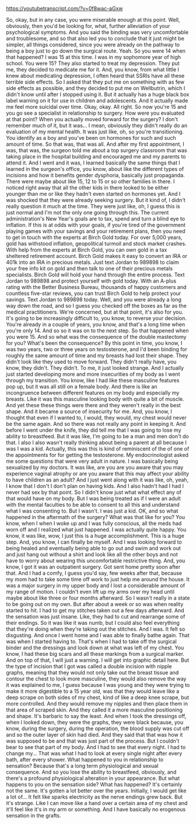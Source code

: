 https://youtubetranscript.com/?v=0f8wac-aGxw

 So, okay, but in any case, you were miserable enough at this point. Well, obviously, then you'd be looking for, what, further alleviation of your psychological symptoms. And you said the binding was very uncomfortable and troublesome, and so that also led you to conclude that it just might be simpler, all things considered, since you were already on the pathway to being a boy just to go down the surgical route. Yeah. So you were 14 when that happened? I was 15 at this time. I was in my sophomore year of high school. You were 15? They also started to treat my depression. They put me, they decided to medicate me for it. And, you know, from what little I knew about medicating depression, I often heard that SSRIs have all these terrible side effects. So I asked that they put me on something with as few side effects as possible, and they decided to put me on Wellbutrin, which I didn't know until after I stopped using it. But it actually has a huge black box label warning on it for use in children and adolescents. And it actually made me feel more suicidal over time. Okay, okay. All right. So now you're 15 and you go see a specialist in relationship to surgery. How were you evaluated at that point? When you actually moved forward for the surgery? I don't remember much of it, but it was... I mean, obviously they didn't really do an evaluation of my mental health. It was just like, oh, so you're transitioning. You identify as a boy and you've been on hormones for such and such amount of time. So that was, that was all. And after my first appointment, I was, that was, the surgeon told me about a top surgery classroom that was taking place in the hospital building and encouraged me and my parents to attend it. And I went and it was, I learned basically the same things that I learned in the surgeon's office, you know, about like the different types of incisions and how it benefits gender dysphoria, basically just propaganda. There were maybe about like 15, 12 to 15 or so other families in there. I noticed right away that all the other kids in there looked to be either younger than me or like they hadn't even started on hormones yet. And I was shocked that they were already seeking surgery. But it kind of, I didn't really question it much at the time. They were just like, oh, I guess this is just normal and I'm not the only one going through this. The current administration's New Year's goals are to tax, spend and turn a blind eye to inflation. If this is at odds with your goals, if you're tired of the government playing games with your savings and your retirement plans, then you need to get in touch with the experts at Birch Gold today. For over 5,000 years, gold has withstood inflation, geopolitical turmoil and stock market crashes. With help from the experts at Birch Gold, you can own gold in a tax sheltered retirement account. Birch Gold makes it easy to convert an IRA or 401k into an IRA in precious metals. Just text Jordan to 989898 to claim your free info kit on gold and then talk to one of their precious metals specialists. Birch Gold will hold your hand through the entire process. Text Jordan to 989898 and protect yourself with gold today. With an A-plus rating with the Better Business Bureau, thousands of happy customers and countless five-star reviews, you can trust Birch Gold to help protect your savings. Text Jordan to 989898 today. Well, and you were already a long way down the road, and so I guess you checked off the boxes as far as the medical practitioners. We're concerned, but at that point, it's also for you. It's going to be increasingly difficult to, you know, to reverse your decision. You're already in a couple of years, you know, and that's a long time when you're only 14. And so so it was on to the next step. So that happened when you were 15. And so what was the consequence of the double mastectomy for you? What's been the consequence? By this point in time, you know, I was two years, two or three years on testosterone, and I'd been binding for roughly the same amount of time and my breasts had lost their shape. They didn't look like they used to move forward. They didn't really have, you know, they didn't. They didn't. To me, it just looked strange. And I actually just started developing more and more insecurities of my body as I went through my transition. You know, like I had like these masculine features pop up, but it was all still on a female body. And there is like an incongruence between different features on my body and especially my breasts. Like it was this masculine looking body with quite a bit of muscle. And yet these these things were there and they weren't really in the best shape. And it became a source of insecurity for me. And, you know, I thought that even if I wanted to, I would, they would, my chest would never be the same again. And so there was not really any point in keeping it. And before I went under the knife, they did tell me that I was going to lose my ability to breastfeed. But it was like, I'm going to be a man and men don't do that. I also I also wasn't really thinking about being a parent at all because I was I was a kid. Actually, this was this is kind of reminiscent of the of one of the appointments for for getting the testosterone. My endocrinologist asked me some questions that were very adult in nature. I was basically being sexualized by my doctors. It was like, are you are you aware that you may experience vaginal atrophy or are you aware that this may affect your ability to have children as an adult? And I just went along with it was like, oh, yeah, I know that I don't I don't plan on having kids. And I also hadn't had I had I never had sex by that point. So I didn't know just what what effect any of that would have on my body. But I was being treated as if I were an adult with the mental faculties to be able to consent to all this and understand what I was consenting to. But I wasn't. I was just a kid. OK, and so what happened in the aftermath of the surgery? What was that like for you? You know, when I when I woke up and I was fully conscious, all the meds had worn off and I realized what just happened. I was actually quite happy. You know, it was like, wow, I just this is a huge accomplishment. This is a huge step. And, you know, I can finally be myself. And I was looking forward to being healed and eventually being able to go out and swim and work out and just hang out without a shirt and look like all the other boys and not have to worry about wearing this uncomfortable restrictive thing. And, you know, I got it was an outpatient surgery. Got sent home pretty soon after that. And I had a comfy, I guess you'd say, few weeks after that, because my mom had to take some time off work to just help me around the house. It was a major surgery in my upper body and I lost a considerable amount of my range of motion. I couldn't even lift up my arms over my head until maybe about like three or four months afterward. So I wasn't really in a state to be going out on my own. But after about a week or so was when reality started to hit. I had to get my stitches taken out a few days afterward. And the sensation was just insane. Like, they had to cut and rearrange some of their endings. So it was like it was numb, but I could also feel everything that they're doing when they're taking out the stitches. And I was. It felt so disgusting. And once I went home and I was able to finally bathe again. That was when I started having to. That's when I had to take off the surgical binder and the dressings and look down at what was left of my chest. You know, I had these big scars and all these markings from a surgical marker. And on top of that, I will just a warning. I will get into graphic detail here. But the type of incision that I got was called a double incision with nipple graphs, meaning that they would not only take out the breast tissue and contour the chest to look more masculine, they would also remove the way it was explained to me, I guess because I was young and they were trying to make it more digestible to a 15 year old, was that they would leave like a deep scrape on both sides of my chest, kind of like a deep knee scrape, but more controlled. And they would remove my nipples and then place them in that area of scraped skin. And they called it a more masculine positioning and shape. It's barbaric to say the least. And when I took the dressings off, when I looked down, they were the graphs, they were black because, you know, during the surgery, during the operation, the blood supply was cut off and so the outer layer of skin had died. And they said that that was how it was supposed to be and that was just part of the process. But I couldn't bear to see that part of my body. And I had to see that every night. I had to change my... That was what I had to look at every single night after every bath, after every shower. What happened to you in relationship to sensation? Because that's a long term physiological and sexual consequence. And so you lose the ability to breastfeed, obviously, and there's a profound physiological alteration in your appearance. But what happens to you on the sensation side? What has happened? It's certainly not the same. It's gotten a lot better over the years. Initially, I would get like a lot of... It felt like sparks electricity as the nerve endings grew back. But it's strange. Like I can move like a hand over a certain area of my chest and it'll feel like it's in my arm or something. And I have basically no erogenous sensation in the grafts.